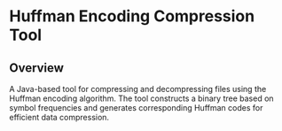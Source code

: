 # Huffman Encoding Compression Tool

## Overview
A Java-based tool for compressing and decompressing files using the Huffman encoding algorithm. The tool constructs a binary tree based on symbol frequencies and generates corresponding Huffman codes for efficient data compression.
